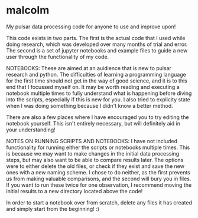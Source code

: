 # malcolm
My pulsar data processing code for anyone to use and improve upon!

This code exists in two parts. The first is the actual code that I used while doing research, which was developed over many months of trial and error. The second is a set of jupyter notebooks and example files to guide a new user through the functionality of my code. 

NOTEBOOKS:
These are aimed at an auidience that is new to pulsar research and python. The difficulties of learning a programming language for the first time should not get in the way of good science, and it is to this end that I focussed myself on. It may be worth reading and executing a notebook multiple times to fully understand what is happening before diving into the scripts, especially if this is new for you. I also tried to explicity state when I was doing something because I didn't know a better method. 

There are also a few places where I have encouraged you to try editing the notebook yourself. This isn't entirely necessary, but will definitely aid in your understanding! 


NOTES ON RUNNING SCRIPTS AND NOTEBOOKS:
I have not included functionality for running either the scripts or notebooks multiple times. This is because we may want to make changes in the initial data processing steps, but may also want to be able to compare results later. The options were to either delete the old files, or check if they exist and save the new ones with a new naming scheme. I chose to do neither, as the first prevents us from making valuable comparisons, and the second will bury you in files. If you want to run these twice for one observation, I recommend moving the initial results to a new directory located above the code!

In order to start a notebook over from scratch, delete any files it has created and simply start from the beginning! :)
